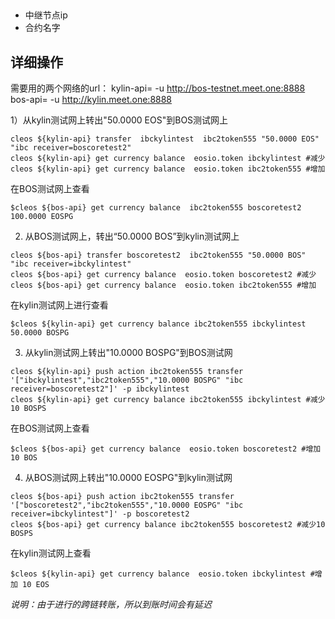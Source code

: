 ## 
- 中继节点ip
- 合约名字



## 详细操作

需要用的两个网络的url：
kylin-api= -u http://bos-testnet.meet.one:8888
bos-api= -u http://kylin.meet.one:8888

1）从kylin测试网上转出"50.0000 EOS"到BOS测试网上
````
cleos ${kylin-api} transfer  ibckylintest  ibc2token555 "50.0000 EOS" "ibc receiver=boscoretest2" 
cleos ${kylin-api} get currency balance  eosio.token ibckylintest #减少
cleos ${kylin-api} get currency balance  eosio.token ibc2token555 #增加 
````
在BOS测试网上查看
```
$cleos ${bos-api} get currency balance  ibc2token555 boscoretest2
100.0000 EOSPG
```

2) 从BOS测试网上，转出“50.0000 BOS”到kylin测试网上
```
cleos ${bos-api} transfer boscoretest2  ibc2token555 "50.0000 BOS" "ibc receiver=ibckylintest" 
cleos ${bos-api} get currency balance  eosio.token boscoretest2 #减少
cleos ${bos-api} get currency balance  eosio.token ibc2token555 #增加 
```
在kylin测试网上进行查看
```
$cleos ${kylin-api} get currency balance ibc2token555 ibckylintest
50.0000 BOSPG
```

3) 从kylin测试网上转出"10.0000 BOSPG"到BOS测试网
````
cleos ${kylin-api} push action ibc2token555 transfer '["ibckylintest","ibc2token555","10.0000 BOSPG" "ibc receiver=boscoretest2"]' -p ibckylintest   
cleos ${kylin-api} get currency balance ibc2token555 ibckylintest #减少10 BOSPS
````
在BOS测试网上查看
```
$cleos ${bos-api} get currency balance  eosio.token boscoretest2 #增加 10 BOS
```

4) 从BOS测试网上转出"10.0000 EOSPG"到kylin测试网
````
cleos ${bos-api} push action ibc2token555 transfer '["boscoretest2","ibc2token555","10.0000 EOSPG" "ibc receiver=ibckylintest"]' -p boscoretest2   
cleos ${bos-api} get currency balance ibc2token555 boscoretest2 #减少10 BOSPS
````
在kylin测试网上查看
```
$cleos ${kylin-api} get currency balance  eosio.token ibckylintest #增加 10 EOS
```

*说明：由于进行的跨链转账，所以到账时间会有延迟*

